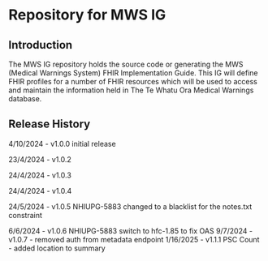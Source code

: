 # Repository for MWS IG

## Introduction
The MWS IG repository holds the source code or generating the MWS (Medical Warnings System) FHIR Implementation Guide. This IG will define FHIR profiles for a number of FHIR resources which will be used to access and maintain the information held in The Te Whatu Ora Medical Warnings database.

## Release History
4/10/2024 - v1.0.0 initial release

23/4/2024 - v1.0.2

24/4/2024 - v1.0.3

24/4/2024 - v1.0.4

24/5/2024 - v1.0.5 NHIUPG-5883 changed to a blacklist for the notes.txt constraint

6/6/2024  - v1.0.6 NHIUPG-5883 switch to hfc-1.85 to fix OAS
9/7/2024  - v1.0.7 - removed auth from metadata endpoint
1/16/2025 - v1.1.1 PSC Count - added location to summary 
